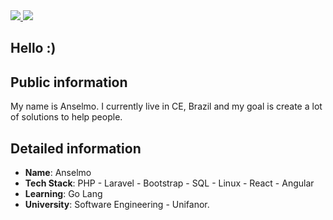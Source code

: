 <div>
    <a target='_blank' href="https://www.threads.net/@anselmolopess_">
        <img src="https://img.shields.io/badge/Threads-000000?style=for-the-badge&logo=Threads&logoColor=white">
    </a>
    <a target='_blank' href="https://linkedin.com/in/anselmolopess">
        <img src="https://img.shields.io/badge/LinkedIn-0077B5?style=for-the-badge&logo=linkedin&logoColor=white">
    </a>
</div>

## Hello :)

## Public information

My name is Anselmo. I currently live in CE, Brazil and my goal is create a lot of solutions to help people.

## Detailed information

* **Name**: Anselmo
* **Tech Stack**: PHP - Laravel - Bootstrap - SQL - Linux - React - Angular
* **Learning**: Go Lang
* **University**: Software Engineering - Unifanor.
